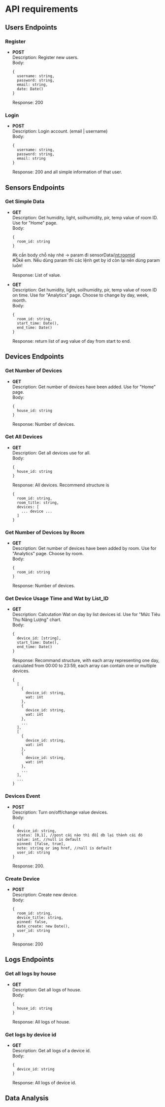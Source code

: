 # API requirements

## Users Endpoints

### Register

- **POST**  
  Description: Register new users.  
  Body:
  ```
  {
    username: string,
    password: string,
    email: string,
    date: Date()
  }
  ```
  Response: 200

### Login

- **POST**  
  Description: Login account. (email | username)  
  Body:
  ```
  {
    username: string,
    password: string,
    email: string
  }
  ```
  Response: 200 and all simple information of that user.

## Sensors Endpoints

### Get Simple Data

- **GET**  
   Description: Get humidity, light, soilhumidity, pir, temp value of room ID. Use for "Home" page.  
   Body:

  ```
  {
    room_id: string
  }
  ```

  #k cần body chỗ này nhé -> param đi
  sensorData/<int:roomid>
  <br>
  #Ôkê em. Nếu dùng param thì các lệnh get by id còn lại nên dùng param luôn!

  Response: List of value.

- **GET**  
  Description: Get humidity, light, soilhumidity, pir, temp value of room ID on time. Use for "Analytics" page. Choose to change by day, week, month.  
  Body:
  ```
  {
    room_id: string,
    start_time: Date(),
    end_time: Date()
  }
  ```
  Response: return list of avg value of day from start to end.

## Devices Endpoints

### Get Number of Devices

- **GET**  
  Description: Get number of devices have been added. Use for "Home" page.  
  Body:
  ```
  {
    house_id: string
  }
  ```
  Response: Number of devices.

### Get All Devices

- **GET**  
  Description: Get all devices use for all.  
  Body:
  ```
  {
    house_id: string
  }
  ```
  Response: All devices. Recommend structure is
  ```
  {
    room_id: string,
    room_title: string,
    devices: [
      ... device ...
    ]
  }
  ```

### Get Number of Devices by Room

- **GET**  
  Description: Get number of devices have been added by room. Use for "Analytics" page. Choose by room.  
  Body:
  ```
  {
    room_id: string
  }
  ```
  Response: Number of devices.

### Get Device Usage Time and Wat by List_ID

- **GET**  
  Description: Calcutation Wat on day by list devices id. Use for "Mức Tiêu Thụ Năng Lượng" chart.  
  Body:
  ```
  {
    device_id: [string],
    start_time: Date(),
    end_time: Date()
  }
  ```
  Response: Recommand structure, with each array representing one day, calculated from 00:00 to 23:59, each array can contain one or multiple devices.
  ```
  {
    [
      {
        device_id: string,
        wat: int
      },
      {
        device_id: string,
        wat: int
      },
      ...
    ],
    [
      {
        device_id: string,
        wat: int
      },
      {
        device_id: string,
        wat: int
      },
      ...
    ],
    ...
  }
  ```

### Devices Event

- **POST**  
  Description: Turn on/off/change value devices.  
  Body:
  ```
  {
    device_id: string,
    status: [0,1], //post cái nào thì đổi db lại thành cái đó
    value: int, //null is default
    pinned: [false, true],
    note: string or img href, //null is default
    user_id: string
  }
  ```
  Response: 200.

### Create Device

- **POST**  
  Description: Create new device.  
  Body:
  ```
  {
    room_id: string,
    device_title: string,
    pinned: false,
    date_create: new Date(),
    user_id: string
  }
  ```
  Response: 200

## Logs Endpoints

### Get all logs by house

- **GET**  
  Description: Get all logs of house.  
  Body:
  ```
  {
    house_id: string
  }
  ```
  Response: All logs of house.

### Get logs by device id

- **GET**  
  Description: Get all logs of a device id.  
  Body:
  ```
  {
    device_id: string
  }
  ```
  Response: All logs of device id.

## Data Analysis

